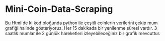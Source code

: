 # Mini-Coin-Data-Scraping
Bu Html de ki kod bloğunda python ile çeşitli coinlerin verilerini çekip mum grafiği halinde gösteriyoruz. Her 15 dakikada bir yenilenme süresi vardır.
3 saatlik mumlar ile 2 günlük hareketleri izleyebileceğiniz bir grafik mevcuttur.
